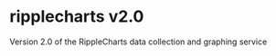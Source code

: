 ripplecharts v2.0
=================

Version 2.0 of the RippleCharts data collection and graphing service
